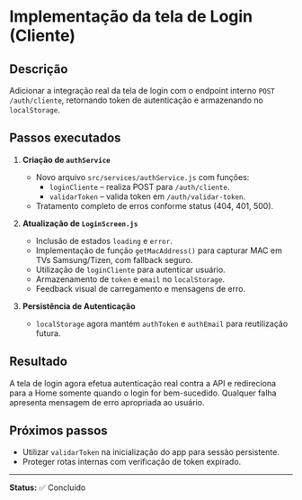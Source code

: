 # Implementação da tela de Login (Cliente)

## Descrição
Adicionar a integração real da tela de login com o endpoint interno `POST /auth/cliente`, retornando token de autenticação e armazenando no `localStorage`.

## Passos executados
1. **Criação de `authService`**  
   - Novo arquivo `src/services/authService.js` com funções:
     - `loginCliente` – realiza POST para `/auth/cliente`.
     - `validarToken` – valida token em `/auth/validar-token`.
   - Tratamento completo de erros conforme status (404, 401, 500).

2. **Atualização de `LoginScreen.js`**  
   - Inclusão de estados `loading` e `error`.  
   - Implementação de função `getMacAddress()` para capturar MAC em TVs Samsung/Tizen, com fallback seguro.  
   - Utilização de `loginCliente` para autenticar usuário.  
   - Armazenamento de `token` e `email` no `localStorage`.  
   - Feedback visual de carregamento e mensagens de erro.

3. **Persistência de Autenticação**  
   - `localStorage` agora mantém `authToken` e `authEmail` para reutilização futura.

## Resultado
A tela de login agora efetua autenticação real contra a API e redireciona para a Home somente quando o login for bem-sucedido. Qualquer falha apresenta mensagem de erro apropriada ao usuário.

## Próximos passos
- Utilizar `validarToken` na inicialização do app para sessão persistente.  
- Proteger rotas internas com verificação de token expirado.

---

**Status:** ✅ Concluído 